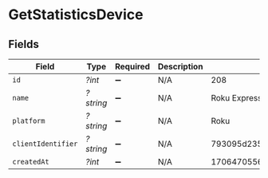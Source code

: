 # GetStatisticsDevice


## Fields

| Field                            | Type                             | Required                         | Description                      | Example                          |
| -------------------------------- | -------------------------------- | -------------------------------- | -------------------------------- | -------------------------------- |
| `id`                             | *?int*                           | :heavy_minus_sign:               | N/A                              | 208                              |
| `name`                           | *?string*                        | :heavy_minus_sign:               | N/A                              | Roku Express                     |
| `platform`                       | *?string*                        | :heavy_minus_sign:               | N/A                              | Roku                             |
| `clientIdentifier`               | *?string*                        | :heavy_minus_sign:               | N/A                              | 793095d235660625108ef785cc7646e9 |
| `createdAt`                      | *?int*                           | :heavy_minus_sign:               | N/A                              | 1706470556                       |